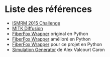 # Liste des références

- [ISMRM 2015 Challenge](http://www.tractometer.org/ismrm_2015_challenge/)
- [MITK Diffusion](https://github.com/MIC-DKFZ/MITK-Diffusion/)
- [FiberFox Wrapper](https://github.com/PennBBL/fiberfox-wrapper) original en Python
- [FiberFox Wrapper](https://github.com/dPys/fiberfox-wrapper) amélioré en Python
- [FiberFox Wrapper](https://github.com/benoit-dubreuil/fiberfox-wrapper) pour ce projet en Python
- [Simulation Generator](https://bitbucket.org/voxsim/simulation_generator) de Alex Valcourt Caron
